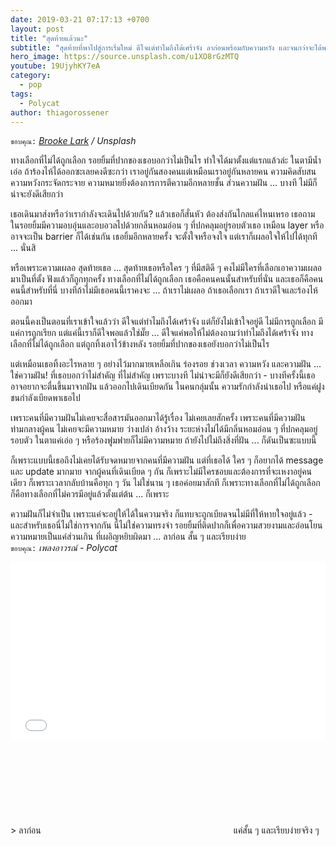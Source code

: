 ```yaml
---
date: 2019-03-21 07:17:13 +0700
layout: post
title: "สุดท้ายแล้วนะ"
subtitle: "สุดท้ายที่พาไปสู่การเริ่มใหม่ ดีใจแต่ทำไมถึงได้เศร้าจัง ลาก่อนพร้อมกับความหวัง และจนกว่าจะได้พบกันใหม่ที่ไม่มีจริง"
hero_image: https://source.unsplash.com/u1XO8rGzMTQ
youtube: 19UjyhKY7eA
category:
  - pop
tags:
  - Polycat
author: thiagorossener
---
```

`ขอบคุณ:` *[Brooke Lark](https://unsplash.com/@brookelark) / Unsplash*

ทางเลือกที่ไม่ได้ถูกเลือก รอยยิ้มที่ปากของเธอบอกว่าไม่เป็นไร ทำใจได้มาตั้งแต่แรกแล้วล่ะ ในตามีน้ำเอ่อ ถ้าร้องไห้ได้ออกซะเลยคงดีซะกว่า เราอยู่กันสองคนแต่เหมือนเราอยู่กันหลายคน ความคิดสับสน ความหวังกระจัดกระจาย ความหมายยิ่งต้องการการตีความอีกหลายชั้น ส่วนความฝัน ... บางที ไม่มีก็น่าจะยังดีเสียกว่า

เธอเดินมาส่งหรือว่าเรากำลังจะเดินไปด้วยกัน? แล้วเธอก็สั่นหัว ต้องส่งกันไกลแค่ไหนเหรอ เธอถาม ในรอยยิ้มมีความอบอุ่นและอบอวลไปด้วยกลิ่นหอมอ่อน ๆ ที่ปกคลุมอยู่รอบตัวเธอ เหมือน layer หรืออาจจะเป็น barrier ก็ได้เช่นกัน เธอยิ้มอีกหลายครั้ง จะตั้งใจหรือจงใจ แต่เราก็เผลอใจให้ไปได้ทุกที ... นั่นสิ

หรือเพราะความเผลอ สุดท้ายเธอ ... สุดท้ายเธอหรือใคร ๆ ที่มีสติดี ๆ คงไม่มีใครที่เลือกเอาความเผลอมาเป็นที่ตั้ง ฟังแล้วก็ถูกทุกครั้ง ทางเลือกที่ไม่ได้ถูกเลือก เธอคือคนคนนั้นสำหรับที่นั่น และเธอก็คือคนคนนี้สำหรับที่นี่ บางทีถ้าไม่มีเธอคนนี้เราคงจะ ... ถ้าเราไม่เผลอ ถ้าเธอเลือกเรา ถ้าเราดีใจและร้องไห้ออกมา

ตอนนี้คงเป็นตอนที่เราเข้าใจแล้วว่า ดีใจแต่ทำไมถึงได้เศร้าจัง แต่ก็ยังไม่เข้าใจอยู่ดี ไม่มีการถูกเลือก มีแค่การถูกเรียก แต่แค่นี้เราก็ดีใจพอแล้วใช่มั๊ย ... ดีใจแค่พอให้ไม่ต้องถามว่าทำไมถึงได้เศร้าจัง ทางเลือกที่ไม่ได้ถูกเลือก แต่ถูกทิ้งเอาไว้ข้างหลัง รอยยิ้มที่ปากของเธอยังบอกว่าไม่เป็นไร

แต่เหมือนเธอทิ้งอะไรหลาย ๆ อย่างไว้มากมายเหลือเกิน ร่องรอย ช่วงเวลา ความหวัง และความฝัน ... ใช่ความฝัน! ที่เธอบอกว่าไม่สำคัญ ที่ไม่สำคัญ เพราะบางที ไม่น่าจะมีก็ยังดีเสียกว่า - บางทีครั้งนี้เธออาจอยากจะตื่นขึ้นมาจากฝัน แล้วออกไปเดินเบียดกัน ในคนกลุ่มนั้น ความรักกำลังนำเธอไป หรือแค่ฝูงชนกำลังเบียดพาเธอไป

เพราะคนที่มีความฝันไม่เคยจะสื่อสารมันออกมาได้รู้เรื่อง ไม่เคยเลยสักครั้ง เพราะคนที่มีความฝันท่ามกลางผู้คน ไม่เคยจะมีความหมาย ว่างเปล่า อ้างว้าง ระยะห่างไม่ได้มีกลิ่นหอมอ่อน ๆ ที่ปกคลุมอยู่รอบตัว ในตาแค่เอ่อ ๆ หรือร้องฟูมฟายก็ไม่มีความหมาย ถ้ายังไปไม่ถึงสิ่งที่ฝัน ... ก็ดันเป็นซะแบบนี้

ก็เพราะแบบนี้เธอถึงไม่เคยได้รับจดหมายจากคนที่มีความฝัน แต่ที่เธอได้ ใคร ๆ ก็อยากได้ message และ update มากมาย จากผู้คนที่เดินเบียด ๆ กัน ก็เพราะไม่มีใครชอบและต้องการที่จะเหงาอยู่คนเดียว ก็เพราะเวลากลับบ้านคือทุก ๆ วัน ไม่ใช่นาน ๆ เธอค่อยมาสักที ก็เพราะทางเลือกที่ไม่ได้ถูกเลือก ก็คือทางเลือกที่ไม่ควรมีอยู่แล้วตั้งแต่ต้น ... ก็เพราะ

ความฝันก็ไม่จำเป็น เพราะแค่จะอยู่ให้ได้ในความจริง ก็แทบจะถูกเบียดจนไม่มีที่ให้หายใจอยู่แล้ว - และสำหรับเธอนี่ไม่ใช่การจากกัน นี่ไม่ใช่ความทรงจำ รอยยิ้มที่ติดปากก็เพื่อความสวยงามและอ่อนโยน ความหมายเป็นแค่ส่วนเกิน ที่เผอิญหยิบผิดมา ... ลาก่อน สั้น ๆ และเรียบง่าย\
`ขอบคุณ:` *เพลงอาวรณ์ - Polycat*

<div style="position:relative;width:100%;height:0;padding-bottom:56.25%;">
<iframe style="width:100%;height:100%;position:absolute;top:0;left:0;" src="{{ "https://www.youtube.com/embed/" | append: page.youtube }}" frameborder="0" allow="autoplay; encrypted-media" allowfullscreen>
</iframe>
</div>
> ลาก่อน <svg class="love"><use xlink:href="#icon-heart"></use></svg> แค่สั้น ๆ และเรียบง่ายจริง ๆ

